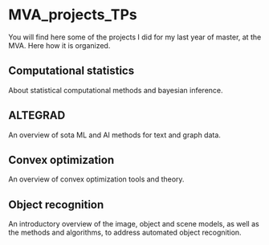 # MVA_projects_TPs

You will find here some of the projects I did for my last year of master, at the MVA.
Here how it is organized.

## Computational statistics

About statistical computational methods and bayesian inference.

## ALTEGRAD

An overview of sota ML and AI methods for text and graph data.

## Convex optimization

An overview of convex optimization tools and theory.

## Object recognition

An introductory overview of the image, object and scene models, as well as the methods and algorithms, to address automated object recognition.
